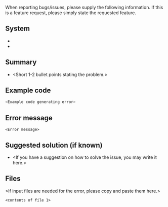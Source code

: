 When reporting bugs/issues, please supply the following information. If this 
is a feature request, please simply state the requested feature.

## System

* <Version of flamyngo>
* <OS version> 

## Summary

* <Short 1-2 bullet points stating the problem.>

## Example code

```python
<Example code generating error>
```

## Error message

```
<Error message>
```

## Suggested solution (if known)

* <If you have a suggestion on how to solve the issue, you may write it here.>

## Files

<If input files are needed for the error, please copy and paste them here.>

```
<contents of file 1>
```
